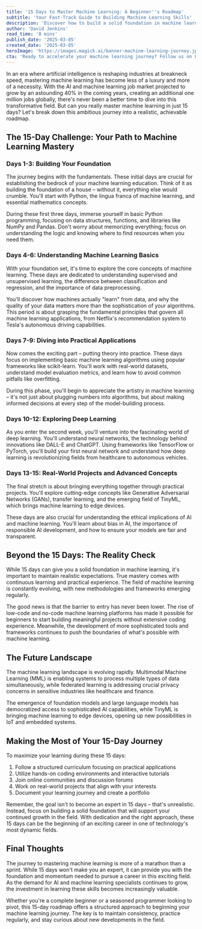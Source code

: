 ```yaml
---
title: '15 Days to Master Machine Learning: A Beginner''s Roadmap'
subtitle: 'Your Fast-Track Guide to Building Machine Learning Skills'
description: 'Discover how to build a solid foundation in machine learning in just 15 days. This comprehensive roadmap breaks down the journey from basic Python programming to advanced concepts like GANs and TinyML, providing a structured approach for beginners to enter the rapidly growing field of AI and machine learning.'
author: 'David Jenkins'
read_time: '8 mins'
publish_date: '2025-03-05'
created_date: '2025-03-05'
heroImage: 'https://images.magick.ai/banner-machine-learning-journey.jpg'
cta: 'Ready to accelerate your machine learning journey? Follow us on LinkedIn for daily insights, expert tips, and the latest developments in AI and machine learning. Join our community of ambitious learners and industry professionals!'
---
```


In an era where artificial intelligence is reshaping industries at breakneck speed, mastering machine learning has become less of a luxury and more of a necessity. With the AI and machine learning job market projected to grow by an astounding 40% in the coming years, creating an additional one million jobs globally, there's never been a better time to dive into this transformative field. But can you really master machine learning in just 15 days? Let's break down this ambitious journey into a realistic, achievable roadmap.

## The 15-Day Challenge: Your Path to Machine Learning Mastery

### Days 1-3: Building Your Foundation
The journey begins with the fundamentals. These initial days are crucial for establishing the bedrock of your machine learning education. Think of it as building the foundation of a house – without it, everything else would crumble. You'll start with Python, the lingua franca of machine learning, and essential mathematics concepts.

During these first three days, immerse yourself in basic Python programming, focusing on data structures, functions, and libraries like NumPy and Pandas. Don't worry about memorizing everything; focus on understanding the logic and knowing where to find resources when you need them.

### Days 4-6: Understanding Machine Learning Basics
With your foundation set, it's time to explore the core concepts of machine learning. These days are dedicated to understanding supervised and unsupervised learning, the difference between classification and regression, and the importance of data preprocessing.

You'll discover how machines actually "learn" from data, and why the quality of your data matters more than the sophistication of your algorithms. This period is about grasping the fundamental principles that govern all machine learning applications, from Netflix's recommendation system to Tesla's autonomous driving capabilities.

### Days 7-9: Diving into Practical Applications
Now comes the exciting part – putting theory into practice. These days focus on implementing basic machine learning algorithms using popular frameworks like scikit-learn. You'll work with real-world datasets, understand model evaluation metrics, and learn how to avoid common pitfalls like overfitting.

During this phase, you'll begin to appreciate the artistry in machine learning – it's not just about plugging numbers into algorithms, but about making informed decisions at every step of the model-building process.

### Days 10-12: Exploring Deep Learning
As you enter the second week, you'll venture into the fascinating world of deep learning. You'll understand neural networks, the technology behind innovations like DALL-E and ChatGPT. Using frameworks like TensorFlow or PyTorch, you'll build your first neural network and understand how deep learning is revolutionizing fields from healthcare to autonomous vehicles.

### Days 13-15: Real-World Projects and Advanced Concepts
The final stretch is about bringing everything together through practical projects. You'll explore cutting-edge concepts like Generative Adversarial Networks (GANs), transfer learning, and the emerging field of TinyML, which brings machine learning to edge devices.

These days are also crucial for understanding the ethical implications of AI and machine learning. You'll learn about bias in AI, the importance of responsible AI development, and how to ensure your models are fair and transparent.

## Beyond the 15 Days: The Reality Check
While 15 days can give you a solid foundation in machine learning, it's important to maintain realistic expectations. True mastery comes with continuous learning and practical experience. The field of machine learning is constantly evolving, with new methodologies and frameworks emerging regularly.

The good news is that the barrier to entry has never been lower. The rise of low-code and no-code machine learning platforms has made it possible for beginners to start building meaningful projects without extensive coding experience. Meanwhile, the development of more sophisticated tools and frameworks continues to push the boundaries of what's possible with machine learning.

## The Future Landscape
The machine learning landscape is evolving rapidly. Multimodal Machine Learning (MML) is enabling systems to process multiple types of data simultaneously, while federated learning is addressing crucial privacy concerns in sensitive industries like healthcare and finance.

The emergence of foundation models and large language models has democratized access to sophisticated AI capabilities, while TinyML is bringing machine learning to edge devices, opening up new possibilities in IoT and embedded systems.

## Making the Most of Your 15-Day Journey

To maximize your learning during these 15 days:

1. Follow a structured curriculum focusing on practical applications
2. Utilize hands-on coding environments and interactive tutorials
3. Join online communities and discussion forums
4. Work on real-world projects that align with your interests
5. Document your learning journey and create a portfolio

Remember, the goal isn't to become an expert in 15 days – that's unrealistic. Instead, focus on building a solid foundation that will support your continued growth in the field. With dedication and the right approach, these 15 days can be the beginning of an exciting career in one of technology's most dynamic fields.

## Final Thoughts
The journey to mastering machine learning is more of a marathon than a sprint. While 15 days won't make you an expert, it can provide you with the foundation and momentum needed to pursue a career in this exciting field. As the demand for AI and machine learning specialists continues to grow, the investment in learning these skills becomes increasingly valuable.

Whether you're a complete beginner or a seasoned programmer looking to pivot, this 15-day roadmap offers a structured approach to beginning your machine learning journey. The key is to maintain consistency, practice regularly, and stay curious about new developments in the field.